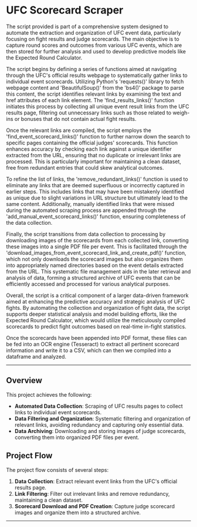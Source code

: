 # UFC Scorecard Scraper
The script provided is part of a comprehensive system designed to automate the extraction and organization of UFC event data, particularly focusing on fight results and judge scorecards. The main objective is to capture round scores and outcomes from various UFC events, which are then stored for further analysis and used to develop predictive models like the Expected Round Calculator.

The script begins by defining a series of functions aimed at navigating through the UFC's official results webpage to systematically gather links to individual event scorecards. Utilizing Python's 'requests()' library to fetch webpage content and 'BeautifulSoup()' from the 'bs4()' package to parse this content, the script identifies relevant links by examining the text and href attributes of each link element. The 'find_results_links()' function initiates this process by collecting all unique event result links from the UFC results page, filtering out unnecessary links such as those related to weigh-ins or bonuses that do not contain actual fight results.

Once the relevant links are compiled, the script employs the 'find_event_scorecard_links()' function to further narrow down the search to specific pages containing the official judges' scorecards. This function enhances accuracy by checking each link against a unique identifier extracted from the URL, ensuring that no duplicate or irrelevant links are processed. This is particularly important for maintaining a clean dataset, free from redundant entries that could skew analytical outcomes.

To refine the list of links, the 'remove_redundant_links()' function is used to eliminate any links that are deemed superfluous or incorrectly captured in earlier steps. This includes links that may have been mistakenly identified as unique due to slight variations in URL structure but ultimately lead to the same content. Additionally, manually identified links that were missed during the automated scraping process are appended through the 'add_manual_event_scorecard_links()' function, ensuring completeness of the data collection.

Finally, the script transitions from data collection to processing by downloading images of the scorecards from each collected link, converting these images into a single PDF file per event. This is facilitated through the 'download_images_from_event_scorecard_link_and_create_pdf()' function, which not only downloads the scorecard images but also organizes them into appropriately named directories based on the event details extracted from the URL. This systematic file management aids in the later retrieval and analysis of data, forming a structured archive of UFC events that can be efficiently accessed and processed for various analytical purposes.

Overall, the script is a critical component of a larger data-driven framework aimed at enhancing the predictive accuracy and strategic analysis of UFC fights. By automating the collection and organization of fight data, the script supports deeper statistical analysis and model building efforts, like the Expected Round Calculator, which would utilize the meticulously compiled scorecards to predict fight outcomes based on real-time in-fight statistics.

Once the scorecards have been appended into PDF format, these files can be fed into an OCR engine (Tesseract) to extract all pertinent scorecard information and write it to a CSV, which can then we compiled into a dataframe and analyzed.

---

## Overview

This project achieves the following:
- **Automated Data Collection**: Scraping of UFC results pages to collect links to individual event scorecards.
- **Data Filtering and Organization**: Systematic filtering and organization of relevant links, avoiding redundancy and capturing only essential data.
- **Data Archiving**: Downloading and storing images of judge scorecards, converting them into organized PDF files per event.

## Project Flow

The project flow consists of several steps:
1. **Data Collection**: Extract relevant event links from the UFC's official results page.
2. **Link Filtering**: Filter out irrelevant links and remove redundancy, maintaining a clean dataset.
3. **Scorecard Download and PDF Creation**: Capture judge scorecard images and organize them into a structured archive.

---
